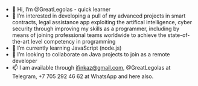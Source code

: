 - 👋 Hi, I’m @GreatLegolas - quick learner
- 👀 I’m interested in developing a pull of my advanced projects in smart contracts, legal assistance app exploiting the artifical intelligence, 
  cyber security through improving my skills as a programmer, including by means of joining professional teams worldwide to achieve 
  the state-of-the-art level competency in programming
- 🌱 I’m currently learning JavaScript (node.js)
- 💞️ I’m looking to collaborate on Java projects to join as a remote developer
- 📫 I am available through ifinkaz@gmail.com, @GreatLegolas at Telegram, +7 705 292 46 62 at WhatsApp and here also.

<!---
GreatLegolas/GreatLegolas is a ✨ special ✨ repository because its `README.md` (this file) appears on your GitHub profile.
You can click the Preview link to take a look at your changes.
--->
